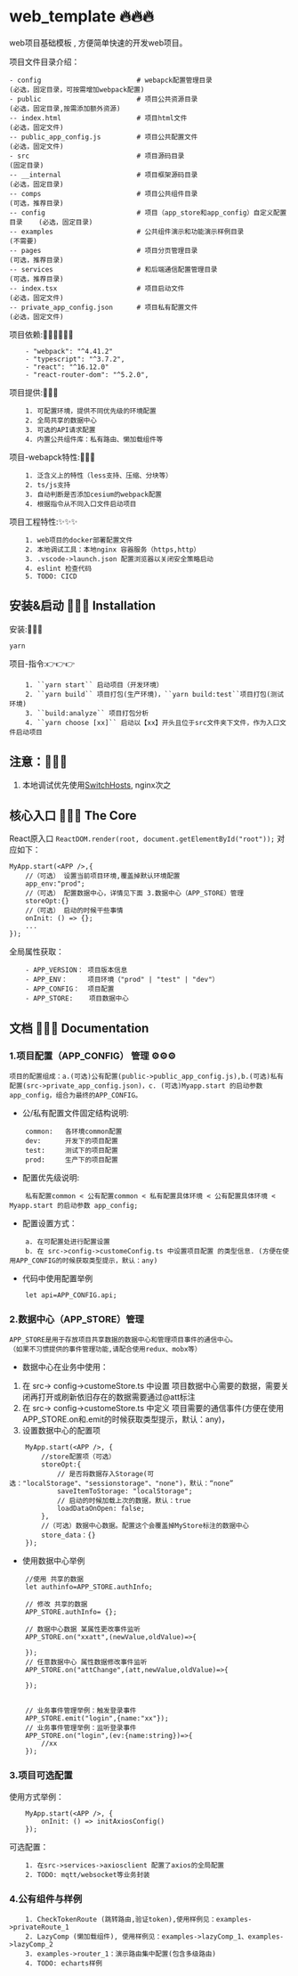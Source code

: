 # web_template 🔥🔥🔥
web项目基础模板 , 方便简单快速的开发web项目。

项目文件目录介绍：
```
- config                        # webapck配置管理目录                   (必选，固定目录，可按需增加webpack配置)
- public                        # 项目公共资源目录                       (必选，固定目录,按需添加额外资源)
-- index.html                   # 项目html文件                          (必选，固定文件)
-- public_app_config.js         # 项目公共配置文件                       (必选，固定文件)
- src                           # 项目源码目录                           (固定目录)
-- __internal                   # 项目框架源码目录                       (必选，固定目录)
-- comps                        # 项目公共组件目录                       (可选，推荐目录)
-- config                       # 项目（app_store和app_config）自定义配置目录    (必选，固定目录)
-- examples                     # 公共组件演示和功能演示样例目录          (不需要)
-- pages                        # 项目分页管理目录                       (可选，推荐目录)
-- services                     # 和后端通信配置管理目录                  (可选，推荐目录)
-- index.tsx                    # 项目启动文件                           (必选，固定文件)
-- private_app_config.json      # 项目私有配置文件                       (必选，固定文件)
```

项目依赖:👩‍💻👩‍💻👩‍💻
```
    - "webpack": "^4.41.2"
    - "typescript": "^3.7.2",
    - "react": "^16.12.0"
    - "react-router-dom": "^5.2.0",
```

项目提供:💁💁💁
```
    1. 可配置环境，提供不同优先级的环境配置
    2. 全局共享的数据中心
    3. 可选的API请求配置
    4. 内置公共组件库：私有路由、懒加载组件等
```

项目-webapck特性:🎉🎉🎉
```
    1. 泛含义上的特性（less支持、压缩、分块等）
    2. ts/js支持
    3. 自动判断是否添加cesium的webpack配置
    4. 根据指令从不同入口文件启动项目
```

项目工程特性:✨✨✨
```
    1. web项目的docker部署配置文件
    2. 本地调试工具：本地nginx 容器服务（https,http）
    3. .vscode->launch.json 配置浏览器以关闭安全策略启动
    4. eslint 检查代码
    5. TODO: CICD
```


## 安装&启动 🚀🚀🚀 Installation
安装:🔎🔎🔎
```
yarn 
```

项目-指令:👉👉👉
```
    1. ``yarn start`` 启动项目（开发环境）
    2. ``yarn build`` 项目打包(生产环境)，``yarn build:test``项目打包(测试环境)
    3. ``build:analyze`` 项目打包分析
    4. ``yarn choose [xx]`` 启动以【xx】开头且位于src文件夹下文件，作为入口文件启动项目
```

## 注意：💢💢💢
1. 本地调试优先使用[SwitchHosts](https://www.baidu.com/s?ie=utf-8&f=8&rsv_bp=1&tn=02003390_hao_pg&wd=SwitchHosts&oq=SwitchHosts), nginx次之



## 核心入口 💖💖💖 The Core 

React原入口
``ReactDOM.render(root, document.getElementById("root"));`` 
对应如下：

```
MyApp.start(<APP />,{
    //（可选） 设置当前项目环境,覆盖掉默认环境配置 
    app_env:"prod";
    //（可选） 配置数据中心，详情见下面 3.数据中心（APP_STORE）管理
    storeOpt:{}
    //（可选） 启动的时候干些事情
    onInit: () => {};
    ...
});
```

全局属性获取：
```
    - APP_VERSION： 项目版本信息
    - APP_ENV：     项目环境（"prod" | "test" | "dev"）
    - APP_CONFIG：  项目配置
    - APP_STORE:    项目数据中心
```



## 文档 📓📓📓 Documentation
### 1.项目配置（APP_CONFIG） 管理 ⚙⚙⚙
    项目的配置组成：a.(可选)公有配置(public->public_app_config.js),b.(可选)私有配置(src->private_app_config.json)，c. (可选)Myapp.start 的启动参数 app_config，组合为最终的APP_CONFIG。

- 公/私有配置文件固定结构说明:
```
    common:   各环境common配置  
    dev:      开发下的项目配置  
    test:     测试下的项目配置  
    prod:     生产下的项目配置  
```

- 配置优先级说明:
```
    私有配置common < 公有配置common < 私有配置具体环境 < 公有配置具体环境 < Myapp.start 的启动参数 app_config;
```

- 配置设置方式：
```
    a. 在可配置处进行配置设置  
    b. 在 src->config->customeConfig.ts 中设置项目配置 的类型信息. (方便在使用APP_CONFIG的时候获取类型提示，默认：any)
```

- 代码中使用配置举例
```
    let api=APP_CONFIG.api;
```

### 2.数据中心（APP_STORE）管理
    APP_STORE是用于存放项目共享数据的数据中心和管理项目事件的通信中心。  
    （如果不习惯提供的事件管理功能,请配合使用redux、mobx等）

- 数据中心在业务中使用：
1. 在 src-> config->customeStore.ts 中设置 项目数据中心需要的数据，需要关闭再打开或刷新依旧存在的数据需要通过@att标注
2. 在 src-> config->customeStore.ts 中定义 项目需要的通信事件(方便在使用APP_STORE.on和.emit的时候获取类型提示，默认：any)，
3. 设置数据中心的配置项
```
    MyApp.start(<APP />, {
        //store配置项（可选）
        storeOpt:{
            // 是否将数据存入Storage(可选："localStorage"、"sessionstorage"、"none")，默认：“none”
            saveItemToStorage: "localStorage";
            // 启动的时候加载上次的数据，默认：true
            loadDataOnOpen: false;
        },
        //（可选）数据中心数据。配置这个会覆盖掉MyStore标注的数据中心
        store_data：{}
    });
```
- 使用数据中心举例
```
    //使用 共享的数据
    let authinfo=APP_STORE.authInfo;

    // 修改 共享的数据
    APP_STORE.authInfo= {};

    // 数据中心数据 某属性更改事件监听
    APP_STORE.on("xxatt",(newValue,oldValue)=>{

    });
    // 任意数据中心 属性数据修改事件监听
    APP_STORE.on("attChange",(att,newValue,oldValue)=>{

    });


    // 业务事件管理举例：触发登录事件
    APP_STORE.emit("login",{name:"xx"});
    // 业务事件管理举例：监听登录事件
    APP_STORE.on("login",(ev:{name:string})=>{
        //xx
    });
```

### 3.项目可选配置

使用方式举例：
```
    MyApp.start(<APP />, {
        onInit: () => initAxiosConfig()
    });
```
可选配置：
```
    1. 在src->services->axiosclient 配置了axios的全局配置
    2. TODO: mqtt/websocket等业务封装
```
### 4.公有组件与样例
```
    1. CheckTokenRoute (跳转路由,验证token),使用样例见：examples->privateRoute_1
    2. LazyComp (懒加载组件), 使用样例见：examples->lazyComp_1、examples->lazyComp_2
    3. examples->router_1：演示路由集中配置(包含多级路由)
    4. TODO: echarts样例
```













